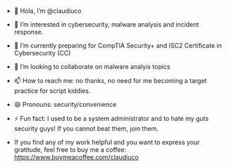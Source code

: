 - 👋 Hola, I’m @claudiuco
- 👀 I’m interested in cybersecurity, malware analysis and incident response.
- 🌱 I’m currently preparing for CompTIA Security+ and ISC2 Certificate in Cybersecurity (CC)
- 💞️ I’m looking to collaborate on malware analyis topics  
- 📫 How to reach me: no thanks, no need for me becoming a target practice for script kiddies. 
- 😄 Pronouns: security/convenience
- ⚡ Fun fact: I used to be a system administrator and to hate my guts security guys! If you cannot beat them, join them. 

 - If you find any of my work helpful and you want to express your gratitude, feel free to buy me a coffee: https://www.buymeacoffee.com/claudiuco
<!---
thegoodroot/thegoodroot is a ✨ special ✨ repository because its `README.md` (this file) appears on your GitHub profile.
You can click the Preview link to take a look at your changes.
--->
